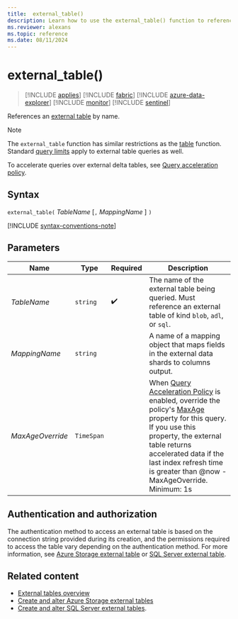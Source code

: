 ```yaml
---
title:  external_table()
description: Learn how to use the external_table() function to reference an external table by name.
ms.reviewer: alexans
ms.topic: reference
ms.date: 08/11/2024
---
```

# external_table()

> [!INCLUDE [applies](../includes/applies-to-version/applies.md)] [!INCLUDE [fabric](../includes/applies-to-version/fabric.md)] [!INCLUDE [azure-data-explorer](../includes/applies-to-version/azure-data-explorer.md)] [!INCLUDE [monitor](../includes/applies-to-version/monitor.md)] [!INCLUDE [sentinel](../includes/applies-to-version/sentinel.md)]

References an [external table](schema-entities/external-tables.md) by name.

> [!NOTE]
>
> The `external_table` function has similar restrictions as the [table](table-function.md) function.
> Standard [query limits](../concepts/query-limits.md) apply to external table queries as well.

To accelerate queries over external delta tables, see [Query acceleration policy](../management/query-acceleration-policy.md).

## Syntax

`external_table(` *TableName* [`,` *MappingName* ] `)`

[!INCLUDE [syntax-conventions-note](../includes/syntax-conventions-note.md)]

## Parameters

| Name | Type | Required | Description |
|--|--|--|--|
| *TableName* | `string` |  :heavy_check_mark: | The name of the external table being queried. Must reference an external table of kind `blob`, `adl`, or `sql`.|
| *MappingName* | `string` | | A name of a mapping object that maps fields in the external data shards to columns output.|
| *MaxAgeOverride* | `TimeSpan` | | When [Query Acceleration Policy](../management/query-acceleration-policy.md) is enabled, override the policy's [MaxAge](../management/alter-query-acceleration-policy-command.md) property for this query. If you use this property, the external table returns accelerated data if the last index refresh time is greater than @now - MaxAgeOverride. Minimum: 1s|


## Authentication and authorization

The authentication method to access an external table is based on the connection string provided during its creation, and the permissions required to access the table vary depending on the authentication method. For more information, see [Azure Storage external table](../management/external-tables-azure-storage.md#authentication-and-authorization) or [SQL Server external table](../management/external-sql-tables.md).

## Related content

* [External tables overview](schema-entities/external-tables.md)
* [Create and alter Azure Storage external tables](../management/external-tables-azure-storage.md)
* [Create and alter SQL Server external tables](../management/external-sql-tables.md).
